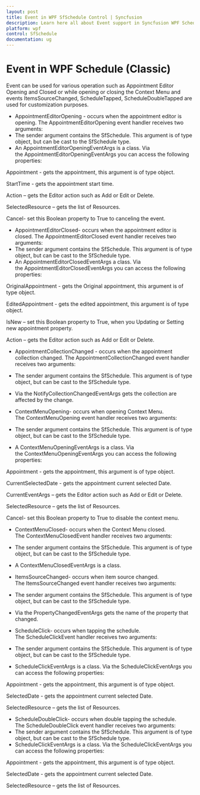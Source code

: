 ```yaml
---
layout: post
title: Event in WPF SfSchedule Control | Syncfusion
description: Learn here all about Event support in Syncfusion WPF Schedule (Classic) control, its elements and more details.
platform: wpf
control: SfSchedule
documentation: ug
---
```


# Event in WPF Schedule (Classic)

Event can be used for various operation such as Appointment Editor Opening and Closed or while opening or closing the Context Menu and events ItemsSourceChanged, ScheduleTapped, ScheduleDoubleTapped are used for customization purposes.



* AppointmentEditorOpening - occurs when the appointment editor is opening. The AppointmentEditorOpening event handler receives two arguments:
* The sender argument contains the SfSchedule. This argument is of type object, but can be cast to the SfSchedule type.
* An AppointmentEditorOpeningEventArgs is a class. Via the AppointmentEditorOpeningEventArgs you can access the following properties:



Appointment - gets the appointment, this argument is of type object.

StartTime - gets the appointment start time.

Action – gets the Editor action such as Add or Edit or Delete.

SelectedResource – gets the list of Resources.

Cancel- set this Boolean property to True to canceling the event.

* AppointmentEditorClosed- occurs when the appointment editor is closed. The AppointmentEditorClosed event handler receives two arguments:
* The sender argument contains the SfSchedule. This argument is of type object, but can be cast to the SfSchedule type.
* An AppointmentEditorClosedEventArgs a class. Via the AppointmentEditorClosedEventArgs you can access the following properties:

OriginalAppointment - gets the Original appointment, this argument is of type object.

EditedAppointment - gets the edited appointment, this argument is of type object.

IsNew – set this Boolean property to True, when you Updating or Setting new appointment property.

Action – gets the Editor action such as Add or Edit or Delete.

* AppointmentCollectionChanged - occurs when the appointment collection changed. The AppointmentCollectionChanged event handler receives two arguments:
* The sender argument contains the SfSchedule. This argument is of type object, but can be cast to the SfSchedule type.
* Via the NotifyCollectionChangedEventArgs gets the collection are affected by the change.



* ContextMenuOpening- occurs when opening Context Menu. The ContextMenuOpening event handler receives two arguments:
* The sender argument contains the SfSchedule. This argument is of type object, but can be cast to the SfSchedule type.
* A ContextMenuOpeningEventArgs is a class. Via the ContextMenuOpeningEventArgs you can access the following properties:

Appointment - gets the appointment, this argument is of type object.

CurrentSelectedDate - gets the appointment current selected Date.

CurrentEventArgs – gets the Editor action such as Add or Edit or Delete.

SelectedResource – gets the list of Resources.

Cancel- set this Boolean property to True to disable the context menu.

* ContextMenuClosed- occurs when the Context Menu closed. The ContextMenuClosedEvent handler receives two arguments:
* The sender argument contains the SfSchedule. This argument is of type object, but can be cast to the SfSchedule type.
* A ContextMenuClosedEventArgs is a class. 



* ItemsSourceChanged- occurs when item source changed. The ItemsSourceChanged event handler receives two arguments:
* The sender argument contains the SfSchedule. This argument is of type object, but can be cast to the SfSchedule type.
* Via the PropertyChangedEventArgs gets the name of the property that changed.



* ScheduleClick- occurs when tapping the schedule. The ScheduleClickEvent handler receives two arguments:
* The sender argument contains the SfSchedule. This argument is of type object, but can be cast to the SfSchedule type.
* ScheduleClickEventArgs is a class. Via the ScheduleClickEventArgs you can access the following properties:

Appointment - gets the appointment, this argument is of type object.

SelectedDate - gets the appointment current selected Date.

SelectedResource – gets the list of Resources.

* ScheduleDoubleClick- occurs when double tapping the schedule. The ScheduleDoubleClick event handler receives two arguments:
* The sender argument contains the SfSchedule. This argument is of type object, but can be cast to the SfSchedule type.
* ScheduleClickEventArgs is a class. Via the ScheduleClickEventArgs you can access the following properties:

Appointment - gets the appointment, this argument is of type object.

SelectedDate - gets the appointment current selected Date.

SelectedResource – gets the list of Resources.



